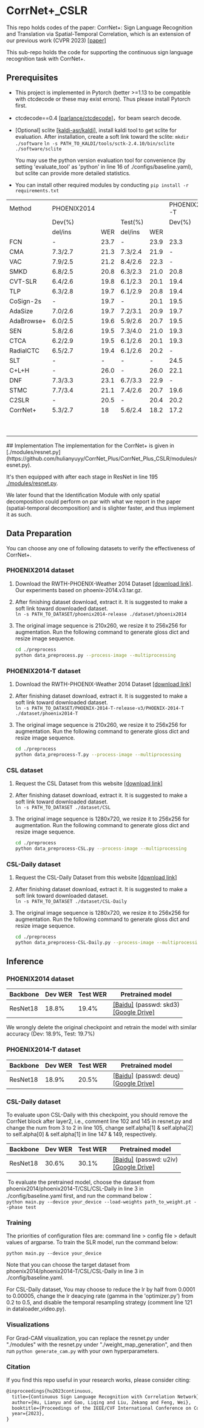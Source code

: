 # CorrNet+_CSLR
This repo holds codes of the paper: CorrNet+: Sign Language Recognition and Translation via Spatial-Temporal Correlation, which is an extension of our previous work (CVPR 2023) [[paper]](https://arxiv.org/abs/2303.03202)

This sub-repo holds the code for supporting the continuous sign language recognition task with CorrNet+.

## Prerequisites

- This project is implemented in Pytorch (better >=1.13 to be compatible with ctcdecode or these may exist errors). Thus please install Pytorch first.

- ctcdecode==0.4 [[parlance/ctcdecode]](https://github.com/parlance/ctcdecode)，for beam search decode.

- [Optional] sclite [[kaldi-asr/kaldi]](https://github.com/kaldi-asr/kaldi), install kaldi tool to get sclite for evaluation. After installation, create a soft link toward the sclite: 
  `mkdir ./software`
  `ln -s PATH_TO_KALDI/tools/sctk-2.4.10/bin/sclite ./software/sclite`

   You may use the python version evaluation tool for convenience (by setting 'evaluate_tool' as 'python' in line 16 of ./configs/baseline.yaml), but sclite can provide more detailed statistics.

- You can install other required modules by conducting 
   `pip install -r requirements.txt`

<table>
    <tr>
        <td>Method</td>
        <td>PHOENIX2014</td>
        <td></td>
        <td></td>
        <td></td>
        <td>PHOENIX2014-T</td>
        <td></td>
    </tr>
    <tr>
        <td></td>
        <td>Dev(%)</td>
        <td></td>
        <td>Test(%)</td>
        <td></td>
        <td>Dev(%)</td>
        <td>Test(%)</td>
    </tr>
    <tr>
        <td></td>
        <td>del/ins</td>
        <td>WER</td>
        <td>del/ins</td>
        <td>WER</td>
        <td></td>
        <td></td>
    </tr>
    <tr>
        <td>FCN</td>
        <td>-</td>
        <td>23.7</td>
        <td>-</td>
        <td>23.9</td>
        <td>23.3</td>
        <td>25.1</td>
    </tr>
    <tr>
        <td>CMA</td>
        <td>7.3/2.7</td>
        <td>21.3</td>
        <td>7.3/2.4</td>
        <td>21.9</td>
        <td>-</td>
        <td>-</td>
    </tr>
    <tr>
        <td>VAC</td>
        <td>7.9/2.5</td>
        <td>21.2</td>
        <td>8.4/2.6</td>
        <td>22.3</td>
        <td>-</td>
        <td>-</td>
    </tr>
    <tr>
        <td>SMKD</td>
        <td>6.8/2.5</td>
        <td>20.8</td>
        <td>6.3/2.3</td>
        <td>21.0</td>
        <td>20.8</td>
        <td>22.4</td>
    </tr>
    <tr>
        <td>CVT-SLR</td>
        <td>6.4/2.6</td>
        <td>19.8</td>
        <td>6.1/2.3</td>
        <td>20.1</td>
        <td>19.4</td>
        <td>20.3</td>
    </tr>
    <tr>
        <td>TLP</td>
        <td>6.3/2.8</td>
        <td>19.7</td>
        <td>6.1/2.9</td>
        <td>20.8</td>
        <td>19.4</td>
        <td>21.2</td>
    </tr>
    <tr>
        <td>CoSign-2s</td>
        <td>-</td>
        <td>19.7</td>
        <td>-</td>
        <td>20.1</td>
        <td>19.5</td>
        <td>20.1</td>
    </tr>
    <tr>
        <td>AdaSize</td>
        <td>7.0/2.6</td>
        <td>19.7</td>
        <td>7.2/3.1</td>
        <td>20.9</td>
        <td>19.7</td>
        <td>21.2</td>
    </tr>
    <tr>
        <td>AdaBrowse+</td>
        <td>6.0/2.5</td>
        <td>19.6</td>
        <td>5.9/2.6</td>
        <td>20.7</td>
        <td>19.5</td>
        <td>20.6</td>
    </tr>
    <tr>
        <td>SEN</td>
        <td>5.8/2.6</td>
        <td>19.5</td>
        <td>7.3/4.0</td>
        <td>21.0</td>
        <td>19.3</td>
        <td>20.7</td>
    </tr>
    <tr>
        <td>CTCA</td>
        <td>6.2/2.9</td>
        <td>19.5</td>
        <td>6.1/2.6</td>
        <td>20.1</td>
        <td>19.3</td>
        <td>20.3</td>
    </tr>
    <tr>
        <td>RadialCTC</td>
        <td>6.5/2.7</td>
        <td>19.4</td>
        <td>6.1/2.6</td>
        <td>20.2</td>
        <td>-</td>
        <td>-</td>
    </tr>
    <tr>
        <td>SLT</td>
        <td>-</td>
        <td>-</td>
        <td>-</td>
        <td>-</td>
        <td>24.5</td>
        <td>24.6</td>
    </tr>
    <tr>
        <td>C+L+H</td>
        <td>-</td>
        <td>26.0</td>
        <td>-</td>
        <td>26.0</td>
        <td>22.1</td>
        <td>24.1</td>
    </tr>
    <tr>
        <td>DNF</td>
        <td>7.3/3.3</td>
        <td>23.1</td>
        <td>6.7/3.3</td>
        <td>22.9</td>
        <td>-</td>
        <td>-</td>
    </tr>
    <tr>
        <td>STMC</td>
        <td>7.7/3.4</td>
        <td>21.1</td>
        <td>7.4/2.6</td>
        <td>20.7</td>
        <td>19.6</td>
        <td>21.0</td>
    </tr>
    <tr>
        <td>C2SLR</td>
        <td>-</td>
        <td>20.5</td>
        <td>-</td>
        <td>20.4</td>
        <td>20.2</td>
        <td>20.4</td>
    </tr>
    <tr>
        <td>CorrNet+</td>
        <td>5.3/2.7</td>
        <td>18</td>
        <td>5.6/2.4</td>
        <td>18.2</td>
        <td>17.2</td>
        <td>19.1</td>
    </tr>
    <tr>
        <td></td>
        <td></td>
        <td></td>
        <td></td>
        <td></td>
        <td></td>
        <td></td>
    </tr>
    <tr>
        <td></td>
        <td></td>
        <td></td>
        <td></td>
        <td></td>
        <td></td>
        <td></td>
    </tr>
    <tr>
        <td></td>
        <td></td>
        <td></td>
        <td></td>
        <td></td>
        <td></td>
        <td></td>
    </tr>
    <tr>
        <td></td>
        <td></td>
        <td></td>
        <td></td>
        <td></td>
        <td></td>
        <td></td>
    </tr>
    <tr>
        <td></td>
        <td></td>
        <td></td>
        <td></td>
        <td></td>
        <td></td>
        <td></td>
    </tr>
    <tr>
        <td></td>
        <td></td>
        <td></td>
        <td></td>
        <td></td>
        <td></td>
        <td></td>
    </tr>
    <tr>
        <td></td>
        <td></td>
        <td></td>
        <td></td>
        <td></td>
        <td></td>
        <td></td>
    </tr>
    <tr>
        <td></td>
        <td></td>
        <td></td>
        <td></td>
        <td></td>
        <td></td>
        <td></td>
    </tr>
    <tr>
        <td></td>
        <td></td>
        <td></td>
        <td></td>
        <td></td>
        <td></td>
        <td></td>
    </tr>
</table>
## Implementation
The implementation for the CorrNet+ is given in [./modules/resnet.py](https://github.com/hulianyuyy/CorrNet_Plus/CorrNet_Plus_CSLR/modules/resnet.py).  

It's then equipped with after each stage in ResNet in line 195 [./modules/resnet.py](https://github.com/hulianyuyy/CorrNet_Plus/CorrNet_Plus_CSLR/modules/resnet.py).

We later found that the Identification Module with only spatial decomposition could perform on par with what we report in the paper (spatial-temporal decomposition) and is slighter faster, and thus implement it as such.

## Data Preparation
You can choose any one of following datasets to verify the effectiveness of CorrNet+.

### PHOENIX2014 dataset
1. Download the RWTH-PHOENIX-Weather 2014 Dataset [[download link]](https://www-i6.informatik.rwth-aachen.de/~koller/RWTH-PHOENIX/). Our experiments based on phoenix-2014.v3.tar.gz.

2. After finishing dataset download, extract it. It is suggested to make a soft link toward downloaded dataset.   
   `ln -s PATH_TO_DATASET/phoenix2014-release ./dataset/phoenix2014`

3. The original image sequence is 210x260, we resize it to 256x256 for augmentation. Run the following command to generate gloss dict and resize image sequence.     

   ```bash
   cd ./preprocess
   python data_preprocess.py --process-image --multiprocessing
   ```

### PHOENIX2014-T dataset
1. Download the RWTH-PHOENIX-Weather 2014 Dataset [[download link]](https://www-i6.informatik.rwth-aachen.de/~koller/RWTH-PHOENIX-2014-T/)

2. After finishing dataset download, extract it. It is suggested to make a soft link toward downloaded dataset.   
   `ln -s PATH_TO_DATASET/PHOENIX-2014-T-release-v3/PHOENIX-2014-T ./dataset/phoenix2014-T`

3. The original image sequence is 210x260, we resize it to 256x256 for augmentation. Run the following command to generate gloss dict and resize image sequence.     

   ```bash
   cd ./preprocess
   python data_preprocess-T.py --process-image --multiprocessing
   ```

### CSL dataset

1. Request the CSL Dataset from this website [[download link]](https://ustc-slr.github.io/openresources/cslr-dataset-2015/index.html)

2. After finishing dataset download, extract it. It is suggested to make a soft link toward downloaded dataset.   
   `ln -s PATH_TO_DATASET ./dataset/CSL`

3. The original image sequence is 1280x720, we resize it to 256x256 for augmentation. Run the following command to generate gloss dict and resize image sequence.     

   ```bash
   cd ./preprocess
   python data_preprocess-CSL.py --process-image --multiprocessing
   ``` 

### CSL-Daily dataset

1. Request the CSL-Daily Dataset from this website [[download link]](http://home.ustc.edu.cn/~zhouh156/dataset/csl-daily/)

2. After finishing dataset download, extract it. It is suggested to make a soft link toward downloaded dataset.   
   `ln -s PATH_TO_DATASET ./dataset/CSL-Daily`

3. The original image sequence is 1280x720, we resize it to 256x256 for augmentation. Run the following command to generate gloss dict and resize image sequence.     

   ```bash
   cd ./preprocess
   python data_preprocess-CSL-Daily.py --process-image --multiprocessing
   ``` 

## Inference

### PHOENIX2014 dataset

| Backbone | Dev WER  | Test WER  | Pretrained model                                             |
| -------- | ---------- | ----------- | --- |
| ResNet18 | 18.8%      | 19.4%       | [[Baidu]](https://pan.baidu.com/s/1DIGts18fdh4Fdw_y7ZQ6XA) (passwd: skd3)<br />[[Google Drive]](https://drive.google.com/file/d/1Xt_4N-HjEGlVyrMENydsxNtpVMSg5zDb/view?usp=share_link) |

We wrongly delete the original checkpoint and retrain the model with similar accuracy (Dev: 18.9%, Test: 19.7%)

### PHOENIX2014-T dataset

| Backbone | Dev WER  | Test WER  | Pretrained model                                             |
| -------- | ---------- | ----------- | --- |
| ResNet18 | 18.9%      | 20.5%       | [[Baidu]](https://pan.baidu.com/s/1osUDzpPhKPDavxyvqOrVfQ) (passwd: deuq)<br />[[Google Drive]](https://drive.google.com/file/d/1c_wNHYMqCbqRE5KqrQL1P6chOw5VBS6Q/view?usp=share_link) |

### CSL-Daily dataset

To evaluate upon CSL-Daily with this checkpoint, you should remove the CorrNet block after layer2, i.e., comment line 102 and 145 in resnet.py and change the num from 3 to 2 in line 105, change self.alpha[1] & self.alpha[2] to self.alpha[0] & self.alpha[1] in line 147 & 149, respectively.

| Backbone | Dev WER  | Test WER  | Pretrained model                                            |
| -------- | ---------- | ----------- | --- |
| ResNet18 | 30.6%      | 30.1%       | [[Baidu]](https://pan.baidu.com/s/1WzNltivGRbfV33wkM4rzjg) (passwd: u2iv)<br />[[Google Drive]](https://drive.google.com/file/d/1-aSKPe9cVkvHeiJuyQm3HlZ5u63CI-mm/view?usp=share_link) |


​	To evaluate the pretrained model, choose the dataset from phoenix2014/phoenix2014-T/CSL/CSL-Daily in line 3 in ./config/baseline.yaml first, and run the command below：   
`python main.py --device your_device --load-weights path_to_weight.pt --phase test`

### Training

The priorities of configuration files are: command line > config file > default values of argparse. To train the SLR model, run the command below:

`python main.py --device your_device`

Note that you can choose the target dataset from phoenix2014/phoenix2014-T/CSL/CSL-Daily in line 3 in ./config/baseline.yaml.
 
For CSL-Daily dataset, You may choose to reduce the lr by half from 0.0001 to 0.00005, change the lr deacying rate (gamma in the 'optimizer.py') from 0.2 to 0.5, and disable the temporal resampling strategy (comment line 121 in dataloader_video.py).

### Visualizations
For Grad-CAM visualization, you can replace the resnet.py under "./modules" with the resnet.py under "./weight_map_generation", and then run ```python generate_cam.py``` with your own hyperparameters.

### Citation

If you find this repo useful in your research works, please consider citing:

```latex
@inproceedings{hu2023continuous,
  title={Continuous Sign Language Recognition with Correlation Network},
  author={Hu, Lianyu and Gao, Liqing and Liu, Zekang and Feng, Wei},
  booktitle={Proceedings of the IEEE/CVF International Conference on Computer Vision},
  year={2023},
}
```